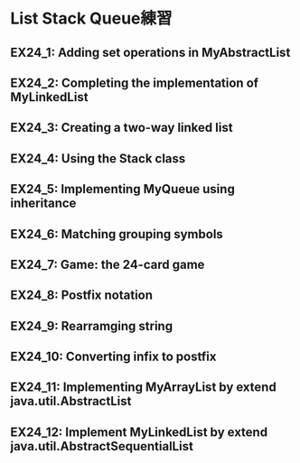 # List Stack Queue練習

## EX24_1: Adding set operations in MyAbstractList
## EX24_2: Completing the implementation of MyLinkedList
## EX24_3: Creating a two-way linked list
## EX24_4: Using the Stack class
## EX24_5: Implementing MyQueue using inheritance
## EX24_6: Matching grouping symbols
## EX24_7: Game: the 24-card game
## EX24_8: Postfix notation
## EX24_9: Rearramging string
## EX24_10: Converting infix to postfix
## EX24_11: Implementing MyArrayList by extend java.util.AbstractList
## EX24_12: Implement MyLinkedList by extend java.util.AbstractSequentialList
